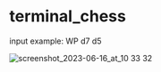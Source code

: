 # terminal_chess

input example: WP d7 d5

![screenshot_2023-06-16_at_10 33 32](https://github.com/cosmo-octopus/terminal_chess/assets/119530584/bcbf273d-08d6-4b68-b382-1b8806110455)
